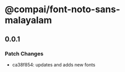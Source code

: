 # @compai/font-noto-sans-malayalam

## 0.0.1
### Patch Changes

- ca38f854: updates and adds new fonts
